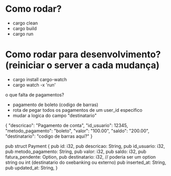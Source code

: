 # Como rodar?
- cargo clean
- cargo build
- cargo run

# Como rodar para desenvolvimento? (reiniciar o server a cada mudança)
- cargo install cargo-watch
- cargo watch -x 'run'





o que falta de pagamentos?
- pagamento de boleto (codigo de barras)
- rota de pegar todos os pagamentos de um user_id especifico
- mudar a logica do campo "destinatario"

{
  "descricao": "Pagamento de conta",
  "id_usuario": 12345,
  "metodo_pagamento": "boleto",
  "valor": "100.00",
  "saldo": "200.00",
  "destinatario": "codigo de barras aqui?"
}


pub struct Payment {
    pub id: i32,
    pub descricao: String,
    pub id_usuario: i32,
    pub metodo_pagamento: String,
    pub valor: i32,
    pub saldo: i32,
    pub fatura_pendente: Option<i32>,
    pub destinatario: i32, // poderia ser um option string ou int (destinatario do oxebanking ou externo)
    pub inserted_at: String,
    pub updated_at: String,
}